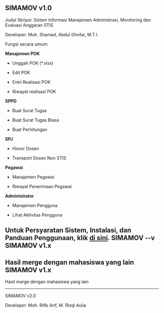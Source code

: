 SIMAMOV v1.0
-----------

Judul Skripsi: Sistem Informasi Manajemen Administrasi, Monitoring dan Evaluasi Anggaran STIS

Developer: Muh. Shamad, Abdul Ghofar, M.T.I.

Fungsi secara umum:

**Manajemen POK**

- Unggah POK (*.xlsx)

- Edit POK
  
- Entri Realisasi POK

- Riwayat realisasi POK
  
**SPPD**

- Buat Surat Tugas

- Buat Surat Tugas Biasa

- Buat Perhitungan

**SPJ**

- Honor Dosen

- Transport Dosen Non STIS

**Pegawai**

- Manajemen Pegawai

- Riwayat Penerimaan Pegawai

**Administrator**

- Manajemen Pengguna

- Lihat Aktivitas Pengguna


Untuk Persyaratan Sistem, Instalasi, dan Panduan Penggunaan, klik <a href="https://git.stis.ac.id/Shamad/simamov/wikis/home">di sini</a>.
SIMAMOV --v
SIMAMOV v1.x
-----------

Hasil merge dengan mahasiswa yang lain
SIMAMOV v1.x
-----------

Hasil merge dengan mahasiswa yang lain

------------------------------------------------------------------------------------------------------------------

SIMAMOV v2.0

Developer: Moh. Rifki Arif, M. Rizqi Aulia
